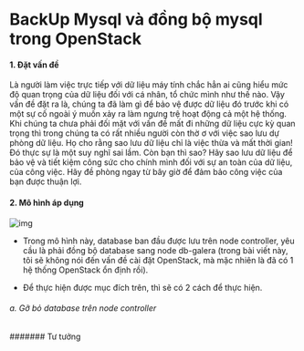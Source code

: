 BackUp Mysql và đồng bộ mysql trong OpenStack
======
#### 1. Đặt vấn đề
Là người làm việc trực tiếp với dữ liệu máy tính chắc hẳn ai cũng hiểu mức độ quan trọng của dữ liệu đối với cá nhân,
 tổ chức mình như thế nào. Vậy vấn đề đặt ra là, chúng ta đã làm gì để bảo vệ được dữ liệu đó trước khi có một sự cố 
 ngoài ý muốn xảy ra làm ngưng trệ hoạt động cả một hệ thống. Khi chúng ta chưa phải đối mặt với vấn đề mất đi những 
 dữ liệu cực kỳ quan trọng thì trong chúng ta có rất nhiều người còn thờ ơ với việc sao lưu dự phòng dữ liệu. Họ cho 
 rằng sao lưu dữ liệu chỉ là việc thừa và mất thời gian! Đó thực sự là một suy nghĩ sai lầm. Còn bạn thì sao? Hãy sao 
 lưu dữ liệu để bảo vệ và tiết kiệm công sức cho chính mình đối với sự an toàn của dữ liệu, của công việc. Hãy đề phòng 
 ngay từ bây giờ để đảm bảo công việc của bạn được thuận lợi. 

#### 2. Mô hình áp dụng 
![img](http://i.imgur.com/jva5bSp.png "img")

 - Trong mô hình này, database ban đầu được lưu trên node controller, yêu cầu là phải đồng bộ database sang node db-galera (trong bài
 viết này, tôi sẽ không nói đến vấn đề cài đặt OpenStack, mà mặc nhiên là đã có 1 hệ thống OpenStack ổn định rồi).
 
 - Để thực hiện được mục đích trên, thì sẽ có 2 cách để thực hiện.

###### a. Gỡ bỏ database trên node controller

####### Tư tưởng 